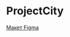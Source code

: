 # ProjectCity

[Макет Figma](https://www.figma.com/design/Ya37mGDxBXkV4b2nL80IUz/%D0%A3%D0%BC%D0%BD%D1%8B%D0%B9-%D0%B3%D0%BE%D1%80%D0%BE%D0%B4--Team-?node-id=0-1&t=zZfUNyZI9XzKXJhQ-1)
